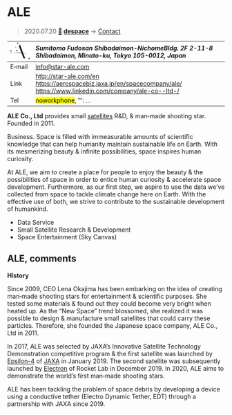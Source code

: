 # ALE
> 2020.07.20 **[🚀](../index/index.md) [despace](index.md)** → [Contact](contact.md)

|[![](f/contact/a/ale_logo1_thumb.jpg)](f/contact/a/ale_logo1.png)|*Sumitomo Fudosan Shibadaimon-NichomeBldg. 2F 2-11-8 Shibadaimon, Minato-ku, Tokyo 105-0012, Japan*|
|:--|:--|
|E‑mail|<info@star-ale.com>|
|Link|<http://star-ale.com/en><br> <https://aerospacebiz.jaxa.jp/en/spacecompany/ale/><br> <https://www.linkedin.com/company/ale-co--ltd-/>|
|Tel|<mark>noworkphone</mark>, ℻: …|

**ALE Co., Ltd** provides small [satellites](sc.md) R&D, & man‑made shooting star. Founded in 2011.

Business. Space is filled with immeasurable amounts of scientific knowledge that can help humanity maintain sustainable life on Earth. With its mesmerizing beauty & infinite possibilities, space inspires human curiosity.

At ALE, we aim to create a place for people to enjoy the beauty & the possibilities of space in order to entice human curiosity & accelerate space development. Furthermore, as our first step, we aspire to use the data we’ve collected from space to tackle climate change here on Earth. With the effective use of both, we strive to contribute to the sustainable development of humankind.

   - Data Service
   - Small Satellite Research & Development
   - Space Entertainment (Sky Canvas)

<p style="page-break-after:always"> </p>

## ALE, comments

**History**

Since 2009, CEO Lena Okajima has been embarking on the idea of creating man‑made shooting stars for entertainment & scientific purposes. She tested some materials & found out they could become very bright when heated up. As the “New Space” trend blossomed, she realized it was possible to design & manufacture small satellites that could carry these particles. Therefore, she founded the Japanese space company, ALE Co., Ltd in 2011.

In 2017, ALE was selected by JAXA’s Innovative Satellite Technology Demonstration competitive program & the first satellite was launched by [Epsilon-4](epsilon.md) of [JAXA](zz_jaxa.md) in January 2019. The second satellite was subsequently launched by [Electron](electron.md) of Rocket Lab in December 2019. In 2020, ALE aims to demonstrate the world’s first man‑made shooting stars.

ALE has been tackling the problem of space debris by developing a device using a conductive tether (Electro Dynamic Tether, EDT) through a partnership with JAXA since 2019.
